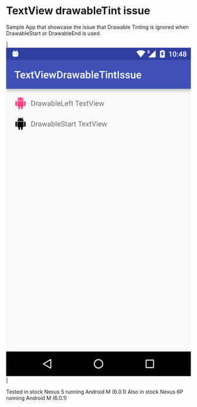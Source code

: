 # TextView drawableTint issue
Sample App that showcase the issue that Drawable Tinting is ignored when DrawableStart or DrawableEnd is used.

|![ScreenShot](art/screenshot.png)|

Tested in stock Nexus 5 running Android M (6.0.1)
 Also in stock Nexus 6P running Android M (6.0.1)